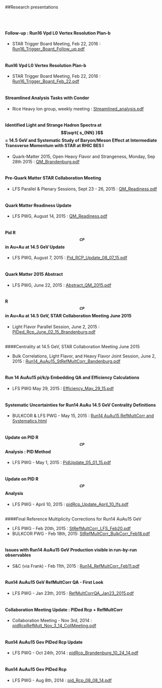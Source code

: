 ##Research presentations

<br/><br/>

#### Follow-up : Run16 Vpd L0 Vertex Resolution Plan-b 
* STAR Trigger Board Meeting, Feb 22, 2016 : [Run16_Trigger_Board_Follow_up.pdf](https://drupal.star.bnl.gov/STAR/system/files/Run16_Trigger_Board_Feb_22_Follow_up.pdf)
<br/><br/>

#### Run16 Vpd L0 Vertex Resolution Plan-b 
* STAR Trigger Board Meeting, Feb 22, 2016 : [Run16_Trigger_Board_Feb_22.pdf](https://drupal.star.bnl.gov/STAR/system/files/Run16_Trigger_Board_Feb_22.pdf)
<br/><br/>

#### Streamlined Analysis Tasks with Condor
* Rice Heavy Ion group, weekly meeting : [Streamlined_analysis.pdf](http://www.star.bnl.gov/protected/lfspectra/jdb/teaching/condor_dag.pdf)
<br/><br/>

#### Identified Light and Strange Hadron Spectra at $$\sqrt{ s_{NN} }$$ = 14.5 GeV and Systematic Study of Baryon/Meson Effect at Intermediate Transverse Momentum with STAR at RHIC BES I
* Quark-Matter 2015, Open Heavy Flavor and Strangeness, Monday, Sep 28th 2015 : [QM_Brandenburg.pdf](https://indico.cern.ch/event/355454/session/7/contribution/606/attachments/1160742/1671079/QM_2015_Brandenburg_v9.pdf)
<br/><br/> 

#### Pre-Quark Matter STAR Collaboration Meeting
* LFS Parallel & Plenary Sessions, Sept 23 - 26, 2015 : [QM_Readiness.pdf](http://www.star.bnl.gov/protected/lfspectra/jdb/run14/AuAu15/pidRcp/QM_Readiness_08_14_15.pdf)
<br/><br/>

#### Quark Matter Readiness Update
* LFS PWG, August 14, 2015 : [QM_Readiness.pdf](http://www.star.bnl.gov/protected/lfspectra/jdb/run14/AuAu15/pidRcp/QM_Readiness_08_14_15.pdf)
<br/><br/>

#### Pid R$$_{CP}$$ in Au+Au at 14.5 GeV Update
* LFS PWG, August 7, 2015 : [Pid_RCP_Update_08_07_15.pdf](http://www.star.bnl.gov/protected/lfspectra/jdb/run14/AuAu15/pidRcp/PID_RCP_08_07_15.pdf)
<br/><br/>

#### Quark Matter 2015 Abstract
* LFS PWG, June 22, 2015 : [Abstract_QM_2015.pdf](http://www.star.bnl.gov/protected/lfspectra/jdb/run14/AuAu15/pidRcp/qm_abstract_2015_light_strangeness.pdf)
<br/><br/>

#### R$$_{CP}$$ in Au+Au at 14.5 GeV, STAR Collaboration Meeting June 2015
* Light Flavor Parallel Session, June 2, 2015 : [PIDed_Rcp_June_02_15_Brandenburg.pdf](https://drupal.star.bnl.gov/STAR/system/files/PIDed_Rcp_June_02_15_Brandenburg.pdf)
<br/><br/>

####Centrality at 14.5 GeV, STAR Collaboration Meeting June 2015 
* Bulk Correlations, Light Flavor, and Heavy Flavor Joint Session, June 2, 2015 : [Run14_AuAu15_StRefMultCorr_Bandenburg.pdf](https://drupal.star.bnl.gov/STAR/system/files/Run14_AuAu15_StRefMultCorr_Bandenburg.pdf)
<br/><br/>

#### Run 14 AuAu15 pi/k/p Embedding QA and Efficiency Calculations  
* LFS PWG May 29, 2015 : [Efficiency_May_29_15.pdf](http://www.star.bnl.gov/protected/lfspectra/jdb/run14/AuAu15/pidRcp/Efficiency_May_29_15.pdf)
<br/><br/>

#### Systematic Uncertainties for Run14 AuAu 14.5 GeV Centrality Definitions
* BULKCOR & LFS PWG - May 15, 2015 : [Run14 AuAu15 RefMultCorr and Systematics.html](http://www.star.bnl.gov/protected/lfspectra/jdb/run14/AuAu15/RefMultCorr/www/index.html)
<br/><br/>

#### Update on PID R$$_{CP}$$ Analysis : PID Method
* LFS PWG - May 1, 2015 : [PidUpdate_05_01_15.pdf](http://www.star.bnl.gov/protected/lfspectra/jdb/run14/AuAu15/pidRcp/PidUpdate_05_01_15.pdf)
<br/><br/>

#### Update on PID R$$_{CP}$$ Analysis
* LFS PWG - April 10, 2015 : [pidRcp_Update_April_10_lfs.pdf](http://www.star.bnl.gov/protected/lfspectra/jdb/run14/AuAu15/pidRcp/pidRcp_Update_April_10_lfs.pdf)
<br/><br/>

####Final Reference Multiplicity Corrections for Run14 AuAu15 GeV 
* LFS PWG - Feb 20th, 2015 : [StRefMultCorr_LFS_Feb20.pdf](http://www.star.bnl.gov/protected/lfspectra/jdb/run14/AuAu15/RefMultCorr/StRefMultCorr_LFS_Feb20.pdf)
* BULKCOR PWG - Feb 18th, 2015: [StRefMultCorr_BulkCorr_Feb18.pdf](http://www.star.bnl.gov/protected/lfspectra/jdb/run14/AuAu15/RefMultCorr/StRefMultCorr_BulkCorr_Feb18.pdf)
<br/><br/>

#### Issues with Run14 AuAu15 GeV Production visible in run-by-run observables
* S&C (via Frank) - Feb 11th, 2015 : [Run14_RefMultCorr_Feb11.pdf](http://www.star.bnl.gov/protected/lfspectra/jdb/run14/AuAu15/RefMultCorr/Run14_RefMultCorr_Feb11.pdf)
<br/><br/>

#### Run14 AuAu15 GeV RefMultCorr QA - First Look
* LFS PWG - Jan 23th, 2015 : [RefMultCorrQA_Jan23_2015.pdf](http://www.star.bnl.gov/protected/lfspectra/jdb/run14/AuAu15/RefMultCorr/RefMultCorrQA_Jan23_2015.pdf)
<br/><br/>

#### Collaboration Meeting Update : PIDed Rcp + RefMultCorr 
* Collaboration Meeting - Nov 3rd, 2014 : [pidRcpRefMult_Nov_3_14_CollMeeting.pdf](http://www.star.bnl.gov/protected/lfspectra/jdb/run14/AuAu15/pidRcp/pidRcpRefMult_Nov_3_14_CollMeeting.pdf)
<br/><br/>

#### Run14 AuAu15 Gev PIDed Rcp Update
* LFS PWG - Oct 24th, 2014 : [pidRcp_Brandenburg_10_24_14.pdf](http://www.star.bnl.gov/protected/lfspectra/jdb/run14/AuAu15/pidRcp/pidRcp_Brandenburg_10_24_14.pdf)
<br/><br/>

#### Run14 AuAu15 Gev PIDed Rcp
* LFS PWG - Aug 8th, 2014 : [pid_Rcp_08_08_14.pdf](http://www.star.bnl.gov/protected/lfspectra/jdb/run14/AuAu15/pidRcp/pid_Rcp_08_08_14.pdf)

